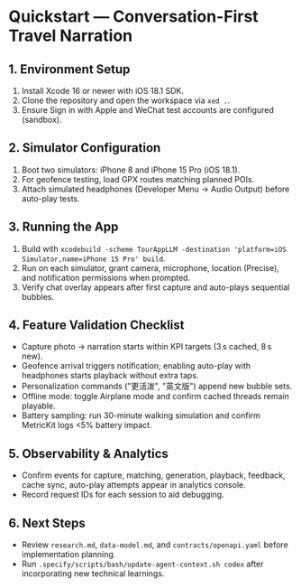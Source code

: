 # Quickstart — Conversation-First Travel Narration

## 1. Environment Setup
1. Install Xcode 16 or newer with iOS 18.1 SDK.
2. Clone the repository and open the workspace via `xed .`.
3. Ensure Sign in with Apple and WeChat test accounts are configured (sandbox).

## 2. Simulator Configuration
1. Boot two simulators: iPhone 8 and iPhone 15 Pro (iOS 18.1).
2. For geofence testing, load GPX routes matching planned POIs.
3. Attach simulated headphones (Developer Menu → Audio Output) before auto-play tests.

## 3. Running the App
1. Build with `xcodebuild -scheme TourAppLLM -destination 'platform=iOS Simulator,name=iPhone 15 Pro' build`.
2. Run on each simulator, grant camera, microphone, location (Precise), and notification permissions when prompted.
3. Verify chat overlay appears after first capture and auto-plays sequential bubbles.

## 4. Feature Validation Checklist
- Capture photo → narration starts within KPI targets (3 s cached, 8 s new).
- Geofence arrival triggers notification; enabling auto-play with headphones starts playback without extra taps.
- Personalization commands ("更活泼", "英文版") append new bubble sets.
- Offline mode: toggle Airplane mode and confirm cached threads remain playable.
- Battery sampling: run 30-minute walking simulation and confirm MetricKit logs <5% battery impact.

## 5. Observability & Analytics
- Confirm events for capture, matching, generation, playback, feedback, cache sync, auto-play attempts appear in analytics console.
- Record request IDs for each session to aid debugging.

## 6. Next Steps
- Review `research.md`, `data-model.md`, and `contracts/openapi.yaml` before implementation planning.
- Run `.specify/scripts/bash/update-agent-context.sh codex` after incorporating new technical learnings.
